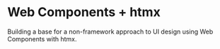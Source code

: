 Web Components + htmx
================

Building a base for a non-framework approach to UI design using Web Components with htmx.
